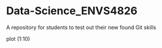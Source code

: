 # Data-Science_ENVS4826
A repository for students to test out their new found Git skills


plot (1:10)
